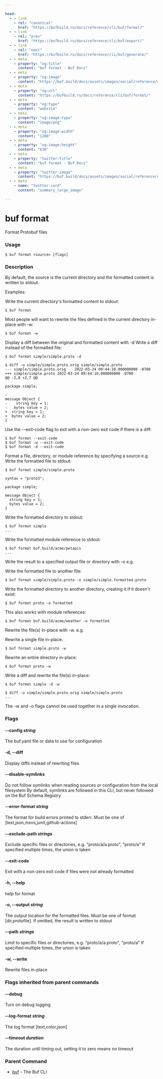 ```yaml
---

head:
  - - link
    - rel: "canonical"
      href: "https://bufbuild.ru/docs/reference/cli/buf/format/"
  - - link
    - rel: "prev"
      href: "https://bufbuild.ru/docs/reference/cli/buf/export/"
  - - link
    - rel: "next"
      href: "https://bufbuild.ru/docs/reference/cli/buf/generate/"
  - - meta
    - property: "og:title"
      content: "buf format - Buf Docs"
  - - meta
    - property: "og:image"
      content: "https://buf.build/docs/assets/images/social/reference/cli/buf/format.png"
  - - meta
    - property: "og:url"
      content: "https://bufbuild.ru/docs/reference/cli/buf/format/"
  - - meta
    - property: "og:type"
      content: "website"
  - - meta
    - property: "og:image:type"
      content: "image/png"
  - - meta
    - property: "og:image:width"
      content: "1200"
  - - meta
    - property: "og:image:height"
      content: "630"
  - - meta
    - property: "twitter:title"
      content: "buf format - Buf Docs"
  - - meta
    - property: "twitter:image"
      content: "https://buf.build/docs/assets/images/social/reference/cli/buf/format.png"
  - - meta
    - name: "twitter:card"
      content: "summary_large_image"

---
```


# buf format

Format Protobuf files

### Usage

```console
$ buf format <source> [flags]
```

### Description

By default, the source is the current directory and the formatted content is written to stdout.

Examples:

Write the current directory's formatted content to stdout:

```console
$ buf format
```

Most people will want to rewrite the files defined in the current directory in-place with -w:

```console
$ buf format -w
```

Display a diff between the original and formatted content with -d Write a diff instead of the formatted file:

```console
$ buf format simple/simple.proto -d

$ diff -u simple/simple.proto.orig simple/simple.proto
--- simple/simple.proto.orig    2022-03-24 09:44:10.000000000 -0700
+++ simple/simple.proto 2022-03-24 09:44:10.000000000 -0700
@@ -2,8 +2,7 @@

package simple;

-
message Object {
-    string key = 1;
-   bytes value = 2;
+  string key = 1;
+  bytes value = 2;
}
```

Use the --exit-code flag to exit with a non-zero exit code if there is a diff:

```console
$ buf format --exit-code
$ buf format -w --exit-code
$ buf format -d --exit-code
```

Format a file, directory, or module reference by specifying a source e.g. Write the formatted file to stdout:

```console
$ buf format simple/simple.proto

syntax = "proto3";

package simple;

message Object {
  string key = 1;
  bytes value = 2;
}
```

Write the formatted directory to stdout:

```console
$ buf format simple
...
```

Write the formatted module reference to stdout:

```console
$ buf format buf.build/acme/petapis
...
```

Write the result to a specified output file or directory with -o e.g.

Write the formatted file to another file:

```console
$ buf format simple/simple.proto -o simple/simple.formatted.proto
```

Write the formatted directory to another directory, creating it if it doesn't exist:

```console
$ buf format proto -o formatted
```

This also works with module references:

```console
$ buf format buf.build/acme/weather -o formatted
```

Rewrite the file(s) in-place with -w. e.g.

Rewrite a single file in-place:

```console
$ buf format simple.proto -w
```

Rewrite an entire directory in-place:

```console
$ buf format proto -w
```

Write a diff and rewrite the file(s) in-place:

```console
$ buf format simple -d -w

$ diff -u simple/simple.proto.orig simple/simple.proto
...
```

The -w and -o flags cannot be used together in a single invocation.

### Flags

#### \--config _string_

The buf.yaml file or data to use for configuration

#### \-d, --diff

Display diffs instead of rewriting files

#### \--disable-symlinks

Do not follow symlinks when reading sources or configuration from the local filesystem By default, symlinks are followed in this CLI, but never followed on the Buf Schema Registry

#### \--error-format _string_

The format for build errors printed to stderr. Must be one of \[text,json,msvs,junit,github-actions\]

#### \--exclude-path _strings_

Exclude specific files or directories, e.g. "proto/a/a.proto", "proto/a" If specified multiple times, the union is taken

#### \--exit-code

Exit with a non-zero exit code if files were not already formatted

#### \-h, --help

help for format

#### \-o, --output _string_

The output location for the formatted files. Must be one of format \[dir,protofile\]. If omitted, the result is written to stdout

#### \--path _strings_

Limit to specific files or directories, e.g. "proto/a/a.proto", "proto/a" If specified multiple times, the union is taken

#### \-w, --write

Rewrite files in-place

### Flags inherited from parent commands

#### \--debug

Turn on debug logging

#### \--log-format _string_

The log format \[text,color,json\]

#### \--timeout _duration_

The duration until timing out, setting it to zero means no timeout

### Parent Command

- [buf](../) - The Buf CLI
